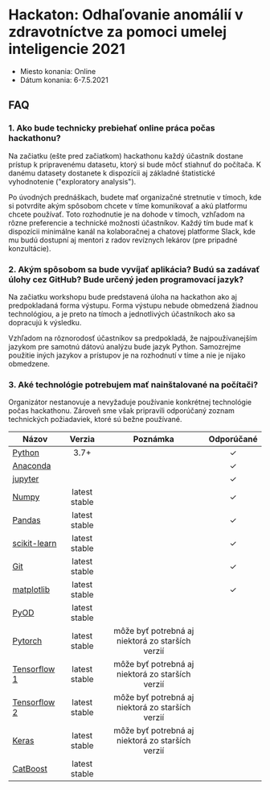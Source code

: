 # Hackaton: Odhaľovanie anomálií v zdravotníctve za pomoci umelej inteligencie 2021

- Miesto konania: Online
- Dátum konania: 6-7.5.2021


## FAQ

### 1. Ako bude technicky prebiehať online práca počas hackathonu?

Na začiatku (ešte pred začiatkom) hackathonu každý účastník dostane prístup k pripravenému datasetu, ktorý si bude môcť stiahnuť do počítača. K danému datasety dostanete k dispozícii aj základné štatistické vyhodnotenie ("exploratory analysis"). 

Po úvodných prednáškach, budete mať organizačné stretnutie v tímoch, kde si potvrdíte akým spôsobom chcete v tíme komunikovať a akú platformu chcete používať. Toto rozhodnutie je na dohode v tímoch, vzhľadom na rôzne preferencie a technické možnosti účastníkov. Každý tím bude mať k dispozícii minimálne kanál na kolaboračnej a chatovej platforme Slack, kde mu budú dostupní aj mentori z radov revíznych lekárov (pre pripadné konzultácie).

### 2. Akým spôsobom sa bude vyvíjať aplikácia? Budú sa zadávať úlohy cez GitHub? Bude určený jeden programovací jazyk?

Na začiatku workshopu bude predstavená úloha na hackathon ako aj predpokladaná forma výstupu. Forma výstupu nebude obmedzená žiadnou technológiou, a je preto na tímoch a jednotlivých účastníkoch ako sa dopracujú k výsledku.

Vzhľadom na rôznorodosť účastníkov sa predpokladá, že najpoužívanejším jazykom pre samotnú dátovú analýzu bude jazyk Python. Samozrejme použitie iných jazykov a prístupov je na rozhodnutí v tíme a nie je nijako obmedzene.

### 3. Aké technológie potrebujem mať nainštalované na počítači? 

Organizátor nestanovuje a nevyžaduje používanie konkrétnej technológie počas hackathonu. Zároveň sme však pripravili odporúčaný zoznam technických požiadaviek, ktoré sú bežne používané.

| Názov        | Verzia       | Poznámka  | Odporúčané 
| ------------ |:------------:|:---------:|:---------:    
| [Python](https://www.python.org/)                 |	3.7+		    |    |  &check;   
| [Anaconda](https://www.anaconda.com/)             |		            |    |  &check;	
| [jupyter](https://jupyter.org/)                   |			        |    |  &check;   
| [Numpy](https://numpy.org/)                       |	latest stable	|    |  &check;	
| [Pandas](https://pandas.pydata.org/)              |   latest stable	|    |  &check;	
| [scikit-learn](https://scikit-learn.org/)         |	latest stable	|    |  &check;	
| [Git](https://git-scm.com/)                       |	latest stable	|    |  &check;	
| [matplotlib](https://matplotlib.org/)             |	latest stable	|    |  &check;	
| [PyOD](https://pyod.readthedocs.io/en/latest/#)   |	latest stable	|    	
| [Pytorch](https://pytorch.org/)                   |	latest stable	|   môže byť potrebná aj niektorá zo starších verzií     	
| [Tensorflow 1](https://www.tensorflow.org/)       |   latest stable	|   môže byť potrebná aj niektorá zo starších verzií     
| [Tensorflow 2](https://www.tensorflow.org/)       |	latest stable	|   môže byť potrebná aj niektorá zo starších verzií     
| [Keras](https://keras.io/)                        |	latest stable	|   môže byť potrebná aj niektorá zo starších verzií     
| [CatBoost](https://catboost.ai/)                  |	latest stable   |         
